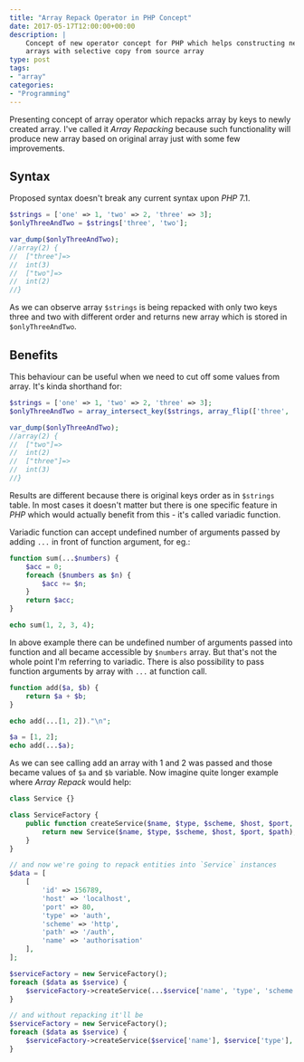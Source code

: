 ```yaml
---
title: "Array Repack Operator in PHP Concept"
date: 2017-05-17T12:00:00+00:00
description: |
    Concept of new operator concept for PHP which helps constructing new 
    arrays with selective copy from source array
type: post
tags: 
- "array"
categories:
- "Programming"
---
```

Presenting concept of array operator which repacks array by keys to 
newly created array. 
I've called it _Array Repacking_ because such functionality will 
produce new array based on original array just with some few improvements.

## Syntax

Proposed syntax doesn't break any current syntax upon _PHP_ 7.1.

```php
$strings = ['one' => 1, 'two' => 2, 'three' => 3];
$onlyThreeAndTwo = $strings['three', 'two'];

var_dump($onlyThreeAndTwo);
//array(2) {
//  ["three"]=>
//  int(3)
//  ["two"]=>
//  int(2)
//}
```

As we can observe array `$strings` is being repacked with only two keys 
three and two with different order and returns new array which is stored 
in `$onlyThreeAndTwo`.

## Benefits

This behaviour can be useful when we need to cut off some values from array. 
It's kinda shorthand for:

```php
$strings = ['one' => 1, 'two' => 2, 'three' => 3];
$onlyThreeAndTwo = array_intersect_key($strings, array_flip(['three', 'two']));

var_dump($onlyThreeAndTwo);
//array(2) {
//  ["two"]=>
//  int(2)
//  ["three"]=>
//  int(3)
//}
```

Results are different because there is original keys order as in `$strings` 
table. 
In most cases it doesn't matter but there is one specific feature in _PHP_ 
which would actually benefit from this - it's called variadic function.

Variadic function can accept undefined number of arguments passed by adding 
`...` in front of function argument, for eg.:

```php
function sum(...$numbers) {
    $acc = 0;
    foreach ($numbers as $n) {
        $acc += $n;
    }
    return $acc;
}

echo sum(1, 2, 3, 4);
```

In above example there can be undefined number of arguments passed into 
function and all became accessible by `$numbers` array. 
But that's not the whole point I'm referring to variadic. 
There is also possibility to pass function arguments by array with `...` 
at function call.

```php
function add($a, $b) {
    return $a + $b;
}

echo add(...[1, 2])."\n";

$a = [1, 2];
echo add(...$a);
```

As we can see calling add an array with 1 and 2 was passed and those became 
values of `$a` and `$b` variable. 
Now imagine quite longer example where _Array Repack_ would help:

```php
class Service {}

class ServiceFactory {
    public function createService($name, $type, $scheme, $host, $port, $path) : Service {
        return new Service($name, $type, $scheme, $host, $port, $path);
    }
}

// and now we're going to repack entities into `Service` instances
$data = [
    [
        'id' => 156789,
        'host' => 'localhost',
        'port' => 80,
        'type' => 'auth',
        'scheme' => 'http',
        'path' => '/auth',
        'name' => 'authorisation'
    ],
];

$serviceFactory = new ServiceFactory();
foreach ($data as $service) {
    $serviceFactory->createService(...$service['name', 'type', 'scheme', 'host', 'port', 'path']);
}

// and without repacking it'll be 
$serviceFactory = new ServiceFactory();
foreach ($data as $service) {
    $serviceFactory->createService($service['name'], $service['type'], $service['scheme'], $service['host'], $service['port'], $service['path']);
}
```
